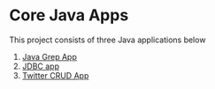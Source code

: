# Core Java Apps
This project consists of three Java applications below

1. [Java Grep App](./grep)
2. [JDBC app](./jdbc)
3. [Twitter CRUD App](./twitter)
